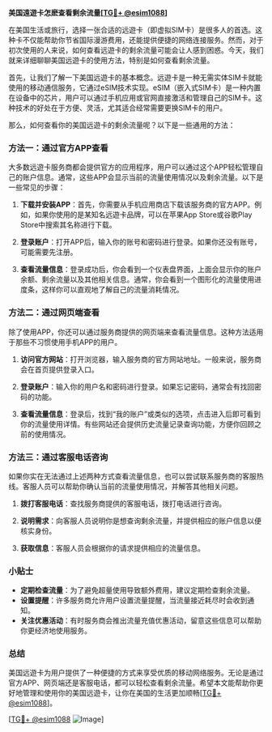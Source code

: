 **美国遠遊卡怎麽查看剩余流量[[TG💪+ @esim1088](https://t.me/s/esim1088)]**

在美国生活或旅行，选择一张合适的远遊卡（即虚拟SIM卡）是很多人的首选。这种卡不仅能帮助你节省国际漫游费用，还能提供便捷的网络连接服务。然而，对于初次使用的人来说，如何查看远遊卡的剩余流量可能会让人感到困惑。今天，我们就来详细聊聊美国远遊卡的使用方法，特别是如何查看剩余流量。

首先，让我们了解一下美国远遊卡的基本概念。远遊卡是一种无需实体SIM卡就能使用的移动通信服务，它通过eSIM技术实现。eSIM（嵌入式SIM卡）是一种内置在设备中的芯片，用户可以通过手机应用或官网直接激活和管理自己的SIM卡。这种技术的好处在于方便、灵活，尤其适合经常需要更换SIM卡的用户。

那么，如何查看你的美国远遊卡的剩余流量呢？以下是一些通用的方法：

### 方法一：通过官方APP查看

大多数远遊卡服务商都会提供官方的应用程序，用户可以通过这个APP轻松管理自己的账户信息。通常，这些APP会显示当前的流量使用情况以及剩余流量。以下是一些常见的步骤：

1. **下载并安装APP**：首先，你需要从手机应用商店下载该服务商的官方APP。例如，如果你使用的是某知名远遊卡品牌，可以在苹果App Store或谷歌Play Store中搜索其名称进行下载。

2. **登录账户**：打开APP后，输入你的账号和密码进行登录。如果你还没有账号，可能需要先注册。

3. **查看流量信息**：登录成功后，你会看到一个仪表盘界面，上面会显示你的账户余额、剩余流量以及其他相关信息。通常，你会看到一个图形化的流量使用进度条，这样你可以直观地了解自己的流量消耗情况。

### 方法二：通过网页端查看

除了使用APP，你还可以通过服务商提供的网页端来查看流量信息。这种方法适用于那些不习惯使用手机APP的用户。

1. **访问官方网站**：打开浏览器，输入服务商的官方网站地址。一般来说，服务商会在首页提供登录入口。

2. **登录账户**：输入你的用户名和密码进行登录。如果忘记密码，通常会有找回密码的功能。

3. **查看流量信息**：登录后，找到“我的账户”或类似的选项，点击进入后即可看到你的流量使用详情。有些网站还会提供历史流量记录查询功能，方便你回顾之前的使用情况。

### 方法三：通过客服电话咨询

如果你实在无法通过上述两种方式查看流量信息，也可以尝试联系服务商的客服热线。客服人员可以帮助你确认当前的流量使用情况，并解答其他相关问题。

1. **拨打客服电话**：查找服务商提供的客服电话，拨打电话进行咨询。

2. **说明需求**：向客服人员说明你是想查询剩余流量，并提供相应的账户信息以便核实身份。

3. **获取信息**：客服人员会根据你的请求提供相应的流量信息。

### 小贴士

- **定期检查流量**：为了避免超量使用导致额外费用，建议定期检查剩余流量。
- **设置提醒**：许多服务商允许用户设置流量提醒，当流量接近耗尽时会收到通知。
- **关注优惠活动**：有时服务商会推出流量充值优惠活动，留意这些信息可以帮助你更经济地使用服务。

### 总结

美国远遊卡为用户提供了一种便捷的方式来享受优质的移动网络服务。无论是通过官方APP、网页端还是客服电话，都可以轻松查看剩余流量。希望本文能帮助你更好地管理和使用你的美国远遊卡，让你在美国的生活更加顺畅[[TG💪+ @esim1088](https://t.me/s/esim1088)]。

[[TG💪+ @esim1088](https://t.me/s/esim1088) ![Image](https://i.postimg.cc/4NQfJmqS/Snipaste-2025-05-13-00-14-12.png)]